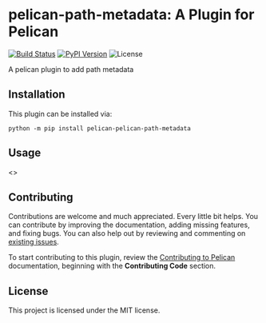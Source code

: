 pelican-path-metadata: A Plugin for Pelican
====================================================

[![Build Status](https://img.shields.io/github/actions/workflow/status/pelican-plugins/pelican-path-metadata/main.yml?branch=main)](https://github.com/pelican-plugins/pelican-path-metadata/actions)
[![PyPI Version](https://img.shields.io/pypi/v/pelican-pelican-path-metadata)](https://pypi.org/project/pelican-pelican-path-metadata/)
![License](https://img.shields.io/pypi/l/pelican-pelican-path-metadata?color=blue)

A pelican plugin to add path metadata

Installation
------------

This plugin can be installed via:

    python -m pip install pelican-pelican-path-metadata

Usage
-----

<<Add plugin details here>>

Contributing
------------

Contributions are welcome and much appreciated. Every little bit helps. You can contribute by improving the documentation, adding missing features, and fixing bugs. You can also help out by reviewing and commenting on [existing issues][].

To start contributing to this plugin, review the [Contributing to Pelican][] documentation, beginning with the **Contributing Code** section.

[existing issues]: https://github.com/pelican-plugins/pelican-path-metadata/issues
[Contributing to Pelican]: https://docs.getpelican.com/en/latest/contribute.html

License
-------

This project is licensed under the MIT license.

